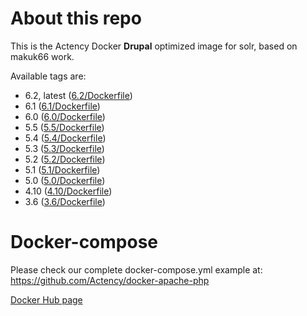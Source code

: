 # About this repo

This is the Actency Docker **Drupal** optimized image for solr, based on makuk66 work.

Available tags are:
- 6.2, latest ([6.2/Dockerfile](https://github.com/Actency/docker-solr/tree/master/6.2/Dockerfile))
- 6.1 ([6.1/Dockerfile](https://github.com/Actency/docker-solr/tree/master/6.1/Dockerfile))
- 6.0 ([6.0/Dockerfile](https://github.com/Actency/docker-solr/tree/master/6.0/Dockerfile))
- 5.5 ([5.5/Dockerfile](https://github.com/Actency/docker-solr/tree/master/5.5/Dockerfile))
- 5.4 ([5.4/Dockerfile](https://github.com/Actency/docker-solr/tree/master/5.4/Dockerfile))
- 5.3 ([5.3/Dockerfile](https://github.com/Actency/docker-solr/tree/master/5.3/Dockerfile))
- 5.2 ([5.2/Dockerfile](https://github.com/Actency/docker-solr/tree/master/5.2/Dockerfile))
- 5.1 ([5.1/Dockerfile](https://github.com/Actency/docker-solr/tree/master/5.1/Dockerfile))
- 5.0 ([5.0/Dockerfile](https://github.com/Actency/docker-solr/tree/master/5.0/Dockerfile))
- 4.10 ([4.10/Dockerfile](https://github.com/Actency/docker-solr/tree/master/4.10/Dockerfile))
- 3.6 ([3.6/Dockerfile](https://github.com/Actency/docker-solr/tree/master/3.6/Dockerfile))

# Docker-compose

Please check our complete docker-compose.yml example at: https://github.com/Actency/docker-apache-php

[Docker Hub page](https://hub.docker.com/r/actency/docker-solr/)

